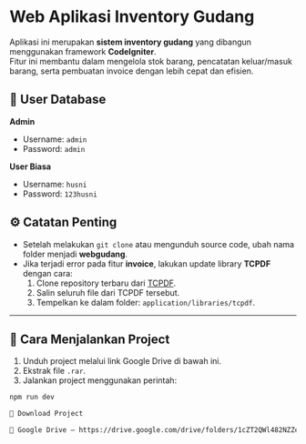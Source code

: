# Web Aplikasi Inventory Gudang  

Aplikasi ini merupakan **sistem inventory gudang** yang dibangun menggunakan framework **CodeIgniter**.  
Fitur ini membantu dalam mengelola stok barang, pencatatan keluar/masuk barang, serta pembuatan invoice dengan lebih cepat dan efisien.  

## 👤 User Database  
**Admin**  
- Username: `admin`  
- Password: `admin`  

**User Biasa**  
- Username: `husni`  
- Password: `123husni`  

## ⚙️ Catatan Penting  
- Setelah melakukan `git clone` atau mengunduh source code, ubah nama folder menjadi **webgudang**.  
- Jika terjadi error pada fitur **invoice**, lakukan update library **TCPDF** dengan cara:  
  1. Clone repository terbaru dari [TCPDF](https://github.com/tecnickcom/TCPDF).  
  2. Salin seluruh file dari TCPDF tersebut.  
  3. Tempelkan ke dalam folder: `application/libraries/tcpdf`.  

---

## 🚀 Cara Menjalankan Project  
1. Unduh project melalui link Google Drive di bawah ini.  
2. Ekstrak file `.rar`.  
3. Jalankan project menggunakan perintah:  

```bash
npm run dev

📂 Download Project

🔗 Google Drive – https://drive.google.com/drive/folders/1cZT2QWl482NZZed4WHmJ8KX1eqzKY0WG?usp=drive_link
